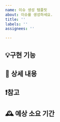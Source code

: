 ```yaml
---
name: 이슈 생성 템플릿
about: 이슈를 생성하세요.
title: ''
labels: ''
assignees: ''

---
```


## 💡구현 기능

## 📄 상세 내용

## ❗️참고

## 🕰️ 예상 소요 기간
